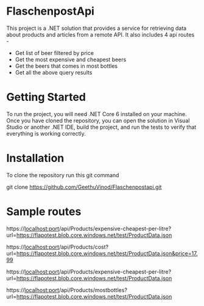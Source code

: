 # FlaschenpostApi
This project is a .NET solution that provides a service for retrieving data about products and articles from a remote API. It also includes 4 api routes -
 * Get list of beer filtered by price
 * Get the most expensive and cheapest beers
 * Get the beers that comes in most bottles
 * Get all the above query results 

# Getting Started
To run the project, you will need .NET Core 6 installed on your machine. Once you have cloned the repository, you can open the solution in Visual Studio or another .NET IDE, build the project, and run the tests to verify that everything is working correctly.

# Installation

To clone the repository run this git command

git clone https://github.com/GeethuVinod/Flaschenpostapi.git

# Sample routes

https://<localhost:port>/api/Products/expensive-cheapest-per-litre?url=https://flapotest.blob.core.windows.net/test/ProductData.json

https://<localhost:port>/api/Products/cost?url=https://flapotest.blob.core.windows.net/test/ProductData.json&price=17.99

https://<localhost:port>/api/Products/expensive-cheapest-per-litre?url=https://flapotest.blob.core.windows.net/test/ProductData.json

https://<localhost:port>/api/Products/mostbottles?url=https://flapotest.blob.core.windows.net/test/ProductData.json



